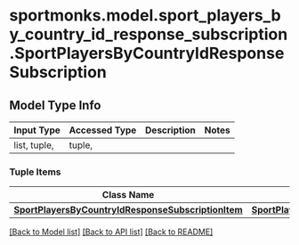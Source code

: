 # sportmonks.model.sport_players_by_country_id_response_subscription.SportPlayersByCountryIdResponseSubscription

## Model Type Info
Input Type | Accessed Type | Description | Notes
------------ | ------------- | ------------- | -------------
list, tuple,  | tuple,  |  | 

### Tuple Items
Class Name | Input Type | Accessed Type | Description | Notes
------------- | ------------- | ------------- | ------------- | -------------
[**SportPlayersByCountryIdResponseSubscriptionItem**](SportPlayersByCountryIdResponseSubscriptionItem.md) | [**SportPlayersByCountryIdResponseSubscriptionItem**](SportPlayersByCountryIdResponseSubscriptionItem.md) | [**SportPlayersByCountryIdResponseSubscriptionItem**](SportPlayersByCountryIdResponseSubscriptionItem.md) |  | 

[[Back to Model list]](../../README.md#documentation-for-models) [[Back to API list]](../../README.md#documentation-for-api-endpoints) [[Back to README]](../../README.md)

